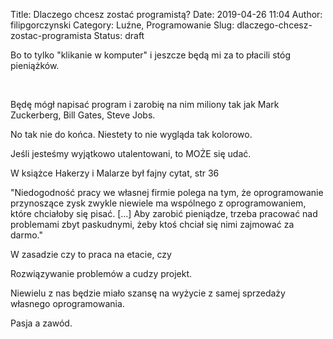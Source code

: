 Title: Dlaczego chcesz zostać programistą?
Date: 2019-04-26 11:04
Author: filipgorczynski
Category: Luźne, Programowanie
Slug: dlaczego-chcesz-zostac-programista
Status: draft

Bo to tylko "klikanie w komputer" i jeszcze będą mi za to płacili stóg pieniążków.

 

Będę mógł napisać program i zarobię na nim miliony tak jak Mark Zuckerberg, Bill Gates, Steve Jobs.

No tak nie do końca. Niestety to nie wygląda tak kolorowo.

Jeśli jesteśmy wyjątkowo utalentowani, to MOŻE się udać.

W książce Hakerzy i Malarze był fajny cytat, str 36

"Niedogodność pracy we własnej firmie polega na tym, że oprogramowanie przynoszące zysk zwykle niewiele ma wspólnego z oprogramowaniem, które chciałoby się pisać. \[...\] Aby zarobić pieniądze, trzeba pracować nad problemami zbyt paskudnymi, żeby ktoś chciał się nimi zajmować za darmo."

W zasadzie czy to praca na etacie, czy

Rozwiązywanie problemów a cudzy projekt.

Niewielu z nas będzie miało szansę na wyżycie z samej sprzedaży własnego oprogramowania.

Pasja a zawód.

 
